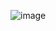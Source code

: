 ![image](https://user-images.githubusercontent.com/117038006/211892189-aea0ce2d-4a63-4416-84b3-c8a276ef24c2.png)

